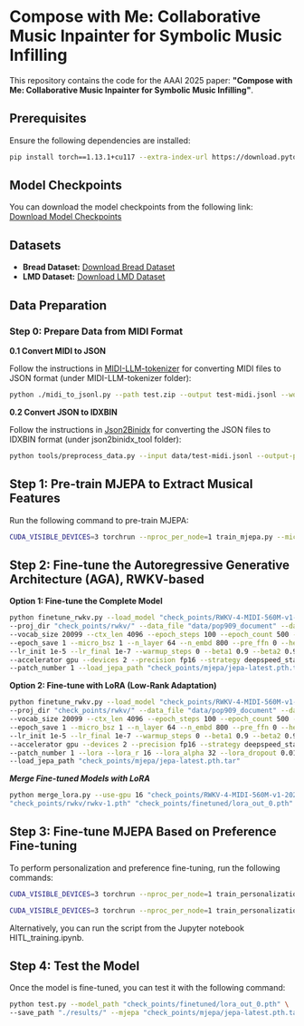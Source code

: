 # Compose with Me: Collaborative Music Inpainter for Symbolic Music Infilling

This repository contains the code for the AAAI 2025 paper: **"Compose with Me: Collaborative Music Inpainter for Symbolic Music Infilling"**.

## Prerequisites

Ensure the following dependencies are installed:

```bash
pip install torch==1.13.1+cu117 --extra-index-url https://download.pytorch.org/whl/cu117
```


## Model Checkpoints

You can download the model checkpoints from the following link:  
[Download Model Checkpoints](https://drive.google.com/drive/folders/12xQxQF0JQiTBMwhNL7mKB1IMZk3Rcs5i?usp=sharing)

## Datasets

- **Bread Dataset:** [Download Bread Dataset](https://huggingface.co/datasets/breadlicker45/bread-midi-dataset/tree/main)  
- **LMD Dataset:** [Download LMD Dataset](https://colinraffel.com/projects/lmd/)

## Data Preparation

### Step 0: Prepare Data from MIDI Format

**0.1 Convert MIDI to JSON**  

Follow the instructions in [MIDI-LLM-tokenizer](https://github.com/briansemrau/MIDI-LLM-tokenizer) for converting MIDI files to JSON format (under MIDI-LLM-tokenizer folder):

```bash
python ./midi_to_jsonl.py --path test.zip --output test-midi.jsonl --workers 4
```
**0.2 Convert JSON to IDXBIN**

Follow the instructions in [Json2Binidx](https://github.com/Abel2076/json2binidx_tool) for converting the JSON files to IDXBIN format (under json2binidx_tool folder):

```bash
python tools/preprocess_data.py --input data/test-midi.jsonl --output-prefix data/test --vocab tokenizer-midi.json --dataset-impl mmap --tokenizer-type HFTokenizer --append-eod
```


## Step 1: Pre-train MJEPA to Extract Musical Features

Run the following command to pre-train MJEPA:

```bash
CUDA_VISIBLE_DEVICES=3 torchrun --nproc_per_node=1 train_mjepa.py --micro_bsz 2 --ctx_len 4096 --epoch_steps 5000 --log_folder "./check_points/mjepa/"
```

## Step 2: Fine-tune the Autoregressive Generative Architecture (AGA), RWKV-based

**Option 1: Fine-tune the Complete Model**

```bash
python finetune_rwkv.py --load_model "check_points/RWKV-4-MIDI-560M-v1-20230717-ctx4096.pth" \
--proj_dir "check_points/rwkv/" --data_file "data/pop909_document" --data_type binidx \
--vocab_size 20099 --ctx_len 4096 --epoch_steps 100 --epoch_count 500 --epoch_begin 0 \
--epoch_save 1 --micro_bsz 1 --n_layer 64 --n_embd 800 --pre_ffn 0 --head_qk 0 \
--lr_init 1e-5 --lr_final 1e-7 --warmup_steps 0 --beta1 0.9 --beta2 0.999 --adam_eps 1e-8 \
--accelerator gpu --devices 2 --precision fp16 --strategy deepspeed_stage_2 --grad_cp 0 \
--patch_number 1 --load_jepa_path "check_points/mjepa/jepa-latest.pth.tar"
```

**Option 2: Fine-tune with LoRA (Low-Rank Adaptation)**

```bash
python finetune_rwkv.py --load_model "check_points/RWKV-4-MIDI-560M-v1-20230717-ctx4096.pth" \
--proj_dir "check_points/rwkv/" --data_file "data/pop909_document" --data_type binidx \
--vocab_size 20099 --ctx_len 4096 --epoch_steps 100 --epoch_count 500 --epoch_begin 0 \
--epoch_save 1 --micro_bsz 1 --n_layer 64 --n_embd 800 --pre_ffn 0 --head_qk 0 \
--lr_init 1e-5 --lr_final 1e-7 --warmup_steps 0 --beta1 0.9 --beta2 0.999 --adam_eps 1e-8 \
--accelerator gpu --devices 2 --precision fp16 --strategy deepspeed_stage_2 --grad_cp 0 \
--patch_number 1 --lora --lora_r 16 --lora_alpha 32 --lora_dropout 0.01 --lora_parts=att,ffn,time,ln \
--load_jepa_path "check_points/mjepa/jepa-latest.pth.tar"
```

***Merge Fine-tuned Models with LoRA***

```bash
python merge_lora.py --use-gpu 16 "check_points/RWKV-4-MIDI-560M-v1-20230717-ctx4096.pth" \
"check_points/rwkv/rwkv-1.pth" "check_points/finetuned/lora_out_0.pth"
```

## Step 3: Fine-tune MJEPA Based on Preference Fine-tuning

To perform personalization and preference fine-tuning, run the following commands:

```bash
CUDA_VISIBLE_DEVICES=3 torchrun --nproc_per_node=1 train_personalization_iteration.py
```

```bash
CUDA_VISIBLE_DEVICES=3 torchrun --nproc_per_node=1 train_personalization_sample.py
```

Alternatively, you can run the script from the Jupyter notebook HITL_training.ipynb.

## Step 4: Test the Model

Once the model is fine-tuned, you can test it with the following command:

```bash
python test.py --model_path "check_points/finetuned/lora_out_0.pth" \
--save_path "./results/" --mjepa "check_points/mjepa/jepa-latest.pth.tar" --fixed_location 2
```
